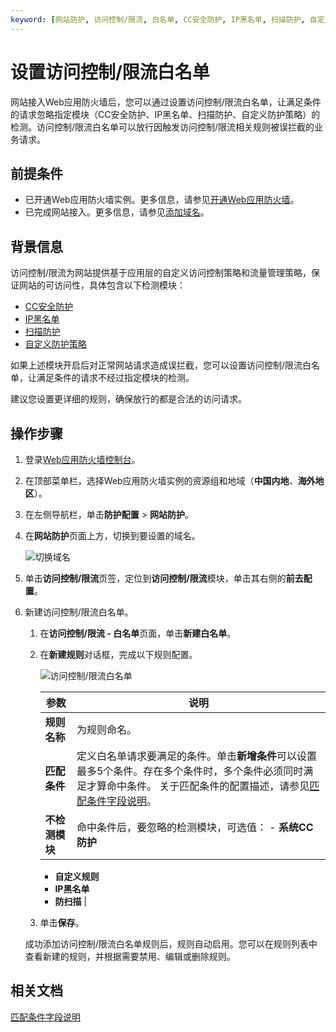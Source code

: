 ```yaml
---
keyword: [网站防护, 访问控制/限流, 白名单, CC安全防护, IP黑名单, 扫描防护, 自定义防护策略]
---
```


# 设置访问控制/限流白名单

网站接入Web应用防火墙后，您可以通过设置访问控制/限流白名单，让满足条件的请求忽略指定模块（CC安全防护、IP黑名单、扫描防护、自定义防护策略）的检测。访问控制/限流白名单可以放行因触发访问控制/限流相关规则被误拦截的业务请求。

## 前提条件

-   已开通Web应用防火墙实例。更多信息，请参见[开通Web应用防火墙](/intl.zh-CN/产品定价/开通WAF/开通Web应用防火墙.md)。
-   已完成网站接入。更多信息，请参见[添加域名](/intl.zh-CN/接入WAF/CNAME接入/添加域名.md)。

## 背景信息

访问控制/限流为网站提供基于应用层的自定义访问控制策略和流量管理策略，保证网站的可访问性，具体包含以下检测模块：

-   [CC安全防护](/intl.zh-CN/网站防护配置/访问控制/限流/设置CC安全防护.md)
-   [IP黑名单](/intl.zh-CN/网站防护配置/访问控制/限流/设置IP黑名单.md)
-   [扫描防护](/intl.zh-CN/网站防护配置/访问控制/限流/设置扫描防护.md)
-   [自定义防护策略](/intl.zh-CN/网站防护配置/访问控制/限流/设置自定义防护策略.md)

如果上述模块开启后对正常网站请求造成误拦截，您可以设置访问控制/限流白名单，让满足条件的请求不经过指定模块的检测。

建议您设置更详细的规则，确保放行的都是合法的访问请求。

## 操作步骤

1.  登录[Web应用防火墙控制台](https://yundun.console.aliyun.com/?p=waf)。

2.  在顶部菜单栏，选择Web应用防火墙实例的资源组和地域（**中国内地**、**海外地区**）。

3.  在左侧导航栏，单击**防护配置** \> **网站防护**。

4.  在**网站防护**页面上方，切换到要设置的域名。

    ![切换域名](https://static-aliyun-doc.oss-cn-hangzhou.aliyuncs.com/assets/img/zh-CN/1924559951/p77231.png)

5.  单击**访问控制/限流**页签，定位到**访问控制/限流**模块，单击其右侧的**前去配置**。

6.  新建访问控制/限流白名单。

    1.  在**访问控制/限流 - 白名单**页面，单击**新建白名单**。

    2.  在**新建规则**对话框，完成以下规则配置。

        ![访问控制/限流白名单](https://static-aliyun-doc.oss-cn-hangzhou.aliyuncs.com/assets/img/zh-CN/6094330061/p74268.png)

        |参数|说明|
        |--|--|
        |**规则名称**|为规则命名。|
        |**匹配条件**|定义白名单请求要满足的条件。单击**新增条件**可以设置最多5个条件。存在多个条件时，多个条件必须同时满足才算命中条件。 关于匹配条件的配置描述，请参见[匹配条件字段说明](/intl.zh-CN/网站防护配置/匹配条件字段说明.md)。 |
        |**不检测模块**|命中条件后，要忽略的检测模块，可选值：         -   **系统CC防护**
        -   **自定义规则**
        -   **IP黑名单**
        -   **防扫描** |

    3.  单击**保存**。

    成功添加访问控制/限流白名单规则后，规则自动启用。您可以在规则列表中查看新建的规则，并根据需要禁用、编辑或删除规则。


## 相关文档

[匹配条件字段说明](/intl.zh-CN/网站防护配置/匹配条件字段说明.md)

